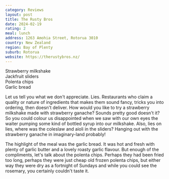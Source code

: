 ```yaml
---
category: Reviews
layout: post
title: The Rusty Bros
date: 2024-02-19
rating: 2
meal: lunch
address: 1263 Amohia Street, Rotorua 3010
country: New Zealand
region: Bay of Plenty
suburb: Rotorua
website: https://therustybros.nz/
---
```

Strawberry milkshake  
Jackfruit sliders  
Polenta chips  
Garlic bread  

Let us tell you what we don't appreciate. Lies. Restaurants who claim a quality or nature of ingredients that makes them sound fancy, tricks you into ordering, then doesn't deliver. How would you like to try a strawberry milkshake made with strawberry ganache? Sounds pretty good doesn't it? So you could colour us disappointed when we saw with our own eyes the waiter pumping some kind of bottled syrup into our milkshake. Also, lies on lies, where was the coleslaw and aioli in the sliders? Hanging out with the strawberry ganache in imaginary-land probably! 

The highlight of the meal was the garlic bread. It was hot and fresh with plenty of garlic butter and a lovely roasty garlic flavour. But enough of the compliments, let's talk about the polenta chips. Perhaps they had been fried too long, perhaps they were just cheap old frozen polenta chips, but either way they were dry as a fortnight of Sundays and while you could see the rosemary, you certainly couldn't taste it.
